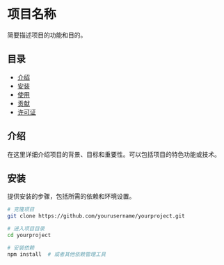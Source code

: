 # 项目名称

简要描述项目的功能和目的。

## 目录

- [介绍](#介绍)
- [安装](#安装)
- [使用](#使用)
- [贡献](#贡献)
- [许可证](#许可证)

## 介绍

在这里详细介绍项目的背景、目标和重要性。可以包括项目的特色功能或技术。

## 安装

提供安装的步骤，包括所需的依赖和环境设置。

```bash
# 克隆项目
git clone https://github.com/yourusername/yourproject.git

# 进入项目目录
cd yourproject

# 安装依赖
npm install  # 或者其他依赖管理工具
